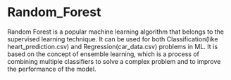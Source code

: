 # Random_Forest
Random Forest is a popular machine learning algorithm that belongs to the supervised learning technique. It can be used for both Classification(like heart_prediction.csv) and Regression(car_data.csv) problems in ML. It is based on the concept of ensemble learning, which is a process of combining multiple classifiers to solve a complex problem and to improve the performance of the model.
